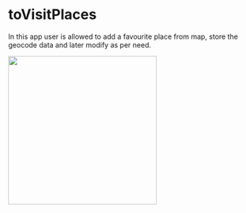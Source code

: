 # toVisitPlaces 
 In this app user is allowed to add a favourite place from map, store the geocode data and later modify as per need.
 
<img src="toVisitPlaces_Prakash_C0773839/Snapshots/lister.png" width="300">
